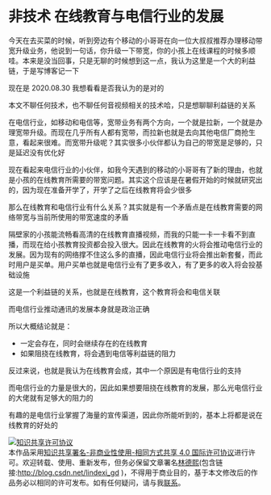 
# 非技术 在线教育与电信行业的发展

今天在去买菜的时候，听到旁边有个移动的小哥哥在向一位大叔叔推荐办理移动带宽升级业务，他说到一句话，你升级一下带宽，你的小孩上在线课程的时候多顺哇。本来是没当回事，只是无聊的时候想到这一点，我认为这里是一个大的利益链，于是写博客记一下

<!--more-->


<!-- 发布 -->

现在是 2020.08.30 我想看看是否我认为的是对的

本文不聊任何技术，也不聊任何音视频相关的技术哈，只是想聊聊利益链的关系

在电信行业，如移动和电信等，宽带业务有两个方向，一个就是拉新，一个就是办理宽带升级。而现在几乎所有人都有宽带，而拉新也就是去向其他电信厂商抢生意，看起来很难。而宽带升级呢？其实很多小伙伴都认为自己的带宽是足够的，只是延迟没有优化好

现在看起来电信行业的小伙伴，如我今天遇到的移动的小哥哥有了新的理由，也就是小孩的在线教育所需要的带宽问题。其实这个应该是在暑假开始的时候就研究出的，因为现在准备开学了，开学了之后在线教育将会少很多

那么在线教育和电信行业有什么关系？其实就是有一个矛盾点是在线教育需要的网络带宽与当前所使用的带宽速度的矛盾

隔壁家的小孩能流畅看高清的在线教育直播视频，而我的只能一卡一卡看不到直播，而现在给小孩教育投资都会投入很大。因此在线教育的火将会推动电信行业的发展。因为现有的网络撑不住这么多的直播，因此电信行业将会推出新套餐，而此时用户是买单。用户买单也就是电信行业有了更多收入，有了更多的收入将会投基础设施

这是一个利益链的关系，也就是在线教育，这个教育将会和电信关联

而电信行业推动通讯的发展本身就是政治正确

所以大概结论就是：

- 一定会存在，同时会继续存在的在线教育
- 如果阻挠在线教育，将会遇到电信等利益链的阻力

反过来说，也就是我认为在线教育会成，其中一个原因是有电信行业的支持

而电信行业的力量是很大的，因此如果想要阻挠在线教育的发展，那么光电信行业的大佬就有足够大的阻力的

有趣的是电信行业掌握了海量的宣传渠道，因此你所能听到的，基本上将都是说在线教育的好处的





<a rel="license" href="http://creativecommons.org/licenses/by-nc-sa/4.0/"><img alt="知识共享许可协议" style="border-width:0" src="https://licensebuttons.net/l/by-nc-sa/4.0/88x31.png" /></a><br />本作品采用<a rel="license" href="http://creativecommons.org/licenses/by-nc-sa/4.0/">知识共享署名-非商业性使用-相同方式共享 4.0 国际许可协议</a>进行许可。欢迎转载、使用、重新发布，但务必保留文章署名[林德熙](http://blog.csdn.net/lindexi_gd)(包含链接:http://blog.csdn.net/lindexi_gd )，不得用于商业目的，基于本文修改后的作品务必以相同的许可发布。如有任何疑问，请与我[联系](mailto:lindexi_gd@163.com)。